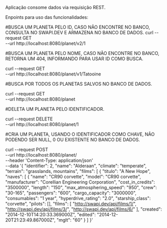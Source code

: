 Aplicação consome dados via requisição REST.

Enpoints para uso das funcionalidades:

#BUSCA UM PLANETA PELO ID, CASO NÃO ENCONTRE NO BANCO, CONSULTA NO SWAPI.DEV E ARMAZENA NO BANCO DE DADOS.
curl --request GET \
  --url http://localhost:8080/planet/v2/1
  
#BUSCA UM PLANETA PELO NOME, CASO NÃO ENCONTRE NO BANCO, RETORNA UM 404, INFORMANDO PARA USAR ID COMO BUSCA.

curl --request GET \
  --url http://localhost:8080/planet/v1/Tatooine
  
  
#BUSCA POR TODOS OS PLANETAS SALVOS NO BANCO DE DADOS.

curl --request GET \
  --url http://localhost:8080/planet


#DELETA UM PLANETA PELO IDENTIFICADOR.

curl --request DELETE \
  --url http://localhost:8080/planet/1


#CRIA UM PLANETA, USANDO O IDENTIFICADOR COMO CHAVE, NÃO PODENDO SER NULL, 0 OU EXISTENTE NO BANCO DE DADOS.

curl --request POST \
  --url http://localhost:8080/planet/ \
  --header 'Content-Type: application/json' \
  --data '{
	  "identifier": 2,
    "name": "Alderaan",
    "climate": "temperate",
    "terrain": "grasslands, mountains",
    "films": [
      {
        "titulo": "A New Hope",
        "naves": [
          {
            "name": "CR90 corvette",
            "model": "CR90 corvette",
            "manufacturer": "Corellian Engineering Corporation",
            "cost_in_credits": "3500000",
            "length": "150",
            "max_atmosphering_speed": "950",
            "crew": "30-165",
            "passengers": "600",
            "cargo_capacity": "3000000",
            "consumables": "1 year",
            "hyperdrive_rating": "2.0",
            "starship_class": "corvette",
            "pilots": [],
            "films": [
              "http://swapi.dev/api/films/1/",
              "http://swapi.dev/api/films/3/",
              "http://swapi.dev/api/films/6/"
            ],
            "created": "2014-12-10T14:20:33.369000Z",
            "edited": "2014-12-20T21:23:49.867000Z",
            "mglt": "60"
          }
        ] 
     }'
